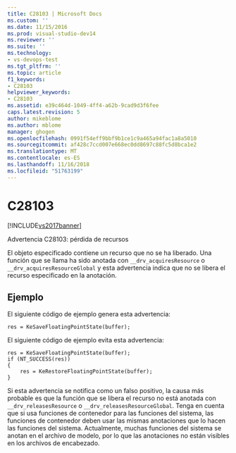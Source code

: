 ```yaml
---
title: C28103 | Microsoft Docs
ms.custom: ''
ms.date: 11/15/2016
ms.prod: visual-studio-dev14
ms.reviewer: ''
ms.suite: ''
ms.technology:
- vs-devops-test
ms.tgt_pltfrm: ''
ms.topic: article
f1_keywords:
- C28103
helpviewer_keywords:
- C28103
ms.assetid: e39c464d-1049-4ff4-a62b-9cad9d3f6fee
caps.latest.revision: 5
author: mikeblome
ms.author: mblome
manager: ghogen
ms.openlocfilehash: 0991f54eff9bbf9b1ce1c9a465a94fac1a8a5010
ms.sourcegitcommit: af428c7ccd007e668ec0dd8697c88fc5d8bca1e2
ms.translationtype: MT
ms.contentlocale: es-ES
ms.lasthandoff: 11/16/2018
ms.locfileid: "51763199"
---
```

# <a name="c28103"></a>C28103
[!INCLUDE[vs2017banner](../includes/vs2017banner.md)]

Advertencia C28103: pérdida de recursos  
  
 El objeto especificado contiene un recurso que no se ha liberado. Una función que se llama ha sido anotada con `__drv_acquiresResource` o `__drv_acquiresResourceGlobal` y esta advertencia indica que no se libera el recurso especificado en la anotación.  
  
## <a name="example"></a>Ejemplo  
 El siguiente código de ejemplo genera esta advertencia:  
  
```  
res = KeSaveFloatingPointState(buffer);  
```  
  
 El siguiente código de ejemplo evita esta advertencia:  
  
```  
res = KeSaveFloatingPointState(buffer);  
if (NT_SUCCESS(res))  
{  
    res = KeRestoreFloatingPointState(buffer);  
}  
```  
  
 Si esta advertencia se notifica como un falso positivo, la causa más probable es que la función que se libera el recurso no está anotada con `__drv_releasesResource` o `__drv_releasesResourceGlobal`. Tenga en cuenta que si usa funciones de contenedor para las funciones del sistema, las funciones de contenedor deben usar las mismas anotaciones que lo hacen las funciones del sistema. Actualmente, muchas funciones del sistema se anotan en el archivo de modelo, por lo que las anotaciones no están visibles en los archivos de encabezado.



